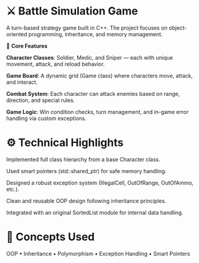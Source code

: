# ⚔️ Battle Simulation Game 
A turn-based strategy game built in C++.
The project focuses on object-oriented programming, inheritance, and memory management.

🔹  **Core Features**

**Character Classes**:
Soldier, Medic, and Sniper — each with unique movement, attack, and reload behavior.

 **Game Board**:
A dynamic grid (Game class) where characters move, attack, and interact.

**Combat System**:
Each character can attack enemies based on range, direction, and special rules.

 **Game Logic**:
Win condition checks, turn management, and in-game error handling via custom exceptions.

# ⚙️ Technical Highlights

Implemented full class hierarchy from a base Character class.

Used smart pointers (std::shared_ptr) for safe memory handling.

Designed a robust exception system (IllegalCell, OutOfRange, OutOfAmmo, etc.).

Clean and reusable OOP design following inheritance principles.

Integrated with an original SortedList module for internal data handling.

# 🧠 Concepts Used

OOP • Inheritance • Polymorphism • Exception Handling • Smart Pointers
